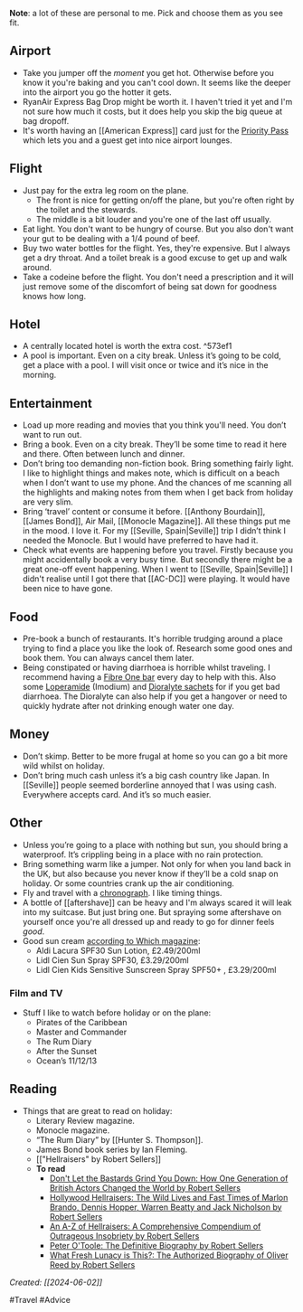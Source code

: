 **Note**: a lot of these are personal to me. Pick and choose them as you see fit.

## Airport

- Take you jumper off the *moment* you get hot. Otherwise before you know it you're baking and you can't cool down. It seems like the deeper into the airport you go the hotter it gets.
- RyanAir Express Bag Drop might be worth it. I haven't tried it yet and I'm not sure how much it costs, but it does help you skip the big queue at bag dropoff.
- It's worth having an [[American Express]] card just for the [Priority Pass](https://www.americanexpress.com/icc/cards/benefits/travel/priority-pass.html) which lets you and a guest get into nice airport lounges.

## Flight

- Just pay for the extra leg room on the plane.
	- The front is nice for getting on/off the plane, but you're often right by the toilet and the stewards.
	- The middle is a bit louder and you're one of the last off usually.
- Eat light. You don't want to be hungry of course. But you also don't want your gut to be dealing with a 1/4 pound of beef.
- Buy two water bottles for the flight. Yes, they're expensive. But I always get a dry throat. And a toilet break is a good excuse to get up and walk around.
- Take a codeine before the flight. You don't need a prescription and it will just remove some of the discomfort of being sat down for goodness knows how long.

## Hotel

- A centrally located hotel is worth the extra cost. ^573ef1
- A pool is important. Even on a city break. Unless it’s going to be cold, get a place with a pool. I will visit once or twice and it’s nice in the morning.

## Entertainment

- Load up more reading and movies that you think you'll need. You don’t want to run out.
- Bring a book. Even on a city break. They’ll be some time to read it here and there. Often between lunch and dinner.
- Don’t bring too demanding non-fiction book. Bring something fairly light. I like to highlight things and makes note, which is difficult on a beach when I don’t want to use my phone. And the chances of me scanning all the highlights and making notes from them when I get back from holiday are very slim. 
- Bring ‘travel’ content or consume it before. [[Anthony Bourdain]], [[James Bond]], Air Mail, [[Monocle Magazine]]. All these things put me in the mood. I love it. For my [[Seville, Spain|Seville]] trip I didn’t think I needed the Monocle. But I would have preferred to have had it.
- Check what events are happening before you travel. Firstly because you might accidentally book a very busy time. But secondly there might be a great one-off event happening. When I went to [[Seville, Spain|Seville]] I didn't realise until I got there that [[AC-DC]] were playing. It would have been nice to have gone.

## Food

- Pre-book a bunch of restaurants. It's horrible trudging around a place trying to find a place you like the look of. Research some good ones and book them. You can always cancel them later.
- Being constipated or having diarrhoea is horrible whilst traveling. I recommend having a [Fibre One bar](https://www.fibreone.co.uk/our-products/) every day to help with this. Also some [Loperamide](https://www.nhs.uk/medicines/loperamide/about-loperamide/) (Imodium) and [Dioralyte sachets](https://dioralyte.co.uk/dioralyte-family/) for if you get bad diarrhoea. The Dioralyte can also help if you get a hangover or need to quickly hydrate after not drinking enough water one day.

## Money

- Don’t skimp. Better to be more frugal at home so you can go a bit more wild whilst on holiday.
- Don’t bring much cash unless it’s a big cash country like Japan. In [[Seville]] people seemed borderline annoyed that I was using cash. Everywhere accepts card. And it’s so much easier.

## Other

- Unless you’re going to a place with nothing but sun, you should bring a waterproof. It’s crippling being in a place with no rain protection.
- Bring something warm like a jumper. Not only for when you land back in the UK, but also because you never know if they’ll be a cold snap on holiday. Or some countries crank up the air conditioning.
- Fly and travel with a [chronograph](https://en.wikipedia.org/wiki/Chronograph). I like timing things.
- A bottle of [[aftershave]] can be heavy and I'm always scared it will leak into my suitcase. But just bring one. But spraying some aftershave on yourself once you're all dressed up and ready to go for dinner feels *good*.
- Good sun cream [according to Which magazine](https://www.threads.net/@whichuk/post/C-2gEO4oJth/?xmt=AQGzaeF58edSVtDQcX20dUUcDs5hkB1AY7-9xLBz3WuElw):
	- Aldi Lacura SPF30 Sun Lotion, £2.49/200ml
	- Lidl Cien Sun Spray SPF30, £3.29/200ml
	- Lidl Cien Kids Sensitive Sunscreen Spray SPF50+ , £3.29/200ml

### Film and TV

- Stuff I like to watch before holiday or on the plane:
	- Pirates of the Caribbean
	- Master and Commander
	- The Rum Diary
	- After the Sunset
	- Ocean’s 11/12/13

## Reading

- Things that are great to read on holiday:
	- Literary Review magazine.
	- Monocle magazine.
	- “The Rum Diary” by [[Hunter S. Thompson]].
	- James Bond book series by Ian Fleming.
	- [["Hellraisers" by Robert Sellers]]
	- **To read**
		- [Don't Let the Bastards Grind You Down: How One Generation of British Actors Changed the World by Robert Sellers](https://www.amazon.co.uk/Dont-Let-Bastards-Grind-Down/dp/0099569329/ref=tmm_pap_swatch_0)
		- [Hollywood Hellraisers: The Wild Lives and Fast Times of Marlon Brando, Dennis Hopper, Warren Beatty and Jack Nicholson by Robert Sellers](https://www.amazon.co.uk/Hollywood-Hellraisers-Marlon-Brando-Nicholson-ebook/dp/B00352B45K)
		- [An A-Z of Hellraisers: A Comprehensive Compendium of Outrageous Insobriety by Robert Sellers](https://www.amazon.co.uk/Hellraisers-Comprehensive-Compendium-Outrageous-Insobriety/dp/1848092466/ref=tmm_pap_swatch_0)
		- [Peter O'Toole: The Definitive Biography by Robert Sellers](https://www.amazon.co.uk/Peter-OToole-Definitive-Robert-Sellers-ebook/dp/B00UXKJ0R6)
		- [What Fresh Lunacy is This?: The Authorized Biography of Oliver Reed by Robert Sellers](https://www.amazon.co.uk/What-Fresh-Lunacy-This-Authorized/dp/1472112636/ref=tmm_pap_swatch_0)

*Created: [[2024-06-02]]*

#Travel #Advice   